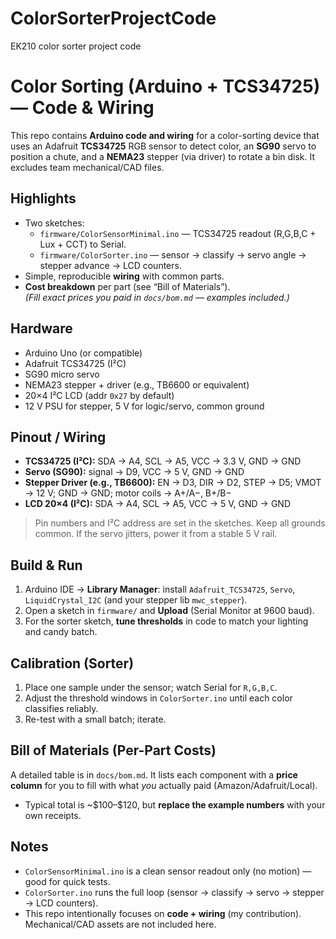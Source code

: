 # ColorSorterProjectCode
EK210 color sorter project code

# Color Sorting (Arduino + TCS34725) — Code & Wiring

This repo contains **Arduino code and wiring** for a color-sorting device that uses an Adafruit **TCS34725** RGB sensor to detect color, an **SG90** servo to position a chute, and a **NEMA23** stepper (via driver) to rotate a bin disk. It excludes team mechanical/CAD files.

## Highlights
- Two sketches:
  - `firmware/ColorSensorMinimal.ino` — TCS34725 readout (R,G,B,C + Lux + CCT) to Serial.
  - `firmware/ColorSorter.ino` — sensor → classify → servo angle → stepper advance → LCD counters.
- Simple, reproducible **wiring** with common parts.
- **Cost breakdown** per part (see “Bill of Materials”).  
  *(Fill exact prices you paid in `docs/bom.md` — examples included.)*

## Hardware
- Arduino Uno (or compatible)
- Adafruit TCS34725 (I²C)
- SG90 micro servo
- NEMA23 stepper + driver (e.g., TB6600 or equivalent)
- 20×4 I²C LCD (addr `0x27` by default)
- 12 V PSU for stepper, 5 V for logic/servo, common ground

## Pinout / Wiring
- **TCS34725 (I²C):** SDA → A4, SCL → A5, VCC → 3.3 V, GND → GND  
- **Servo (SG90):** signal → D9, VCC → 5 V, GND → GND  
- **Stepper Driver (e.g., TB6600):** EN → D3, DIR → D2, STEP → D5; VMOT → 12 V; GND → GND; motor coils → A+/A−, B+/B−  
- **LCD 20×4 (I²C):** SDA → A4, SCL → A5, VCC → 5 V, GND → GND

> Pin numbers and I²C address are set in the sketches. Keep all grounds common. If the servo jitters, power it from a stable 5 V rail.

## Build & Run
1. Arduino IDE → **Library Manager**: install `Adafruit_TCS34725`, `Servo`, `LiquidCrystal_I2C` (and your stepper lib `mwc_stepper`).
2. Open a sketch in `firmware/` and **Upload** (Serial Monitor at 9600 baud).
3. For the sorter sketch, **tune thresholds** in code to match your lighting and candy batch.

## Calibration (Sorter)
1. Place one sample under the sensor; watch Serial for `R,G,B,C`.  
2. Adjust the threshold windows in `ColorSorter.ino` until each color classifies reliably.  
3. Re-test with a small batch; iterate.

## Bill of Materials (Per-Part Costs)
A detailed table is in `docs/bom.md`. It lists each component with a **price column** for you to fill with what *you* actually paid (Amazon/Adafruit/Local).  
- Typical total is ~\$100–\$120, but **replace the example numbers** with your own receipts.

## Notes
- `ColorSensorMinimal.ino` is a clean sensor readout only (no motion) — good for quick tests.
- `ColorSorter.ino` runs the full loop (sensor → classify → servo → stepper → LCD counters).  
- This repo intentionally focuses on **code + wiring** (my contribution). Mechanical/CAD assets are not included here.

